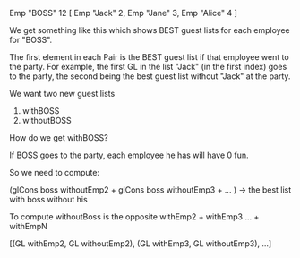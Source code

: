 
Emp "BOSS" 12 [
    Emp "Jack" 2, Emp "Jane" 3, Emp "Alice" 4
]

We get something like this which shows BEST guest lists for each
employee for "BOSS".

The first element in each Pair is the BEST guest list if that employee
went to the party. For example, the first GL in the list "Jack" (in the first index) goes to the party, the second being the best guest list without "Jack" at the party.

We want two new guest lists
1. withBOSS
2. withoutBOSS

How do we get withBOSS?

If BOSS goes to the party, each employee he has will have 0 fun.

So we need to compute:

(glCons boss withoutEmp2 + glCons boss withoutEmp3 + ... ) -> the best list with boss without his 

To compute withoutBoss is the opposite 
withEmp2 + withEmp3 ... + withEmpN



[(GL withEmp2, GL withoutEmp2), (GL withEmp3, GL withoutEmp3), ...]

